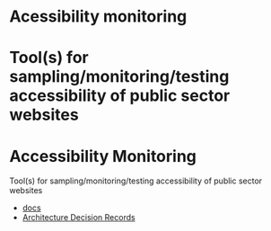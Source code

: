 # Acessibility monitoring 

Tool(s) for sampling/monitoring/testing accessibility of public sector websites 
=======
# Accessibility Monitoring

Tool(s) for sampling/monitoring/testing accessibility of public sector websites

- [docs](docs)
- [Architecture Decision Records](docs/architecture/adrs)
 
